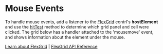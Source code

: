 Mouse Events
============

To handle mouse events, add a listener to the [FlexGrid](https://www.grapecity.com/wijmo/api/classes/wijmo_grid.flexgrid.html) contrl's **hostElement** and use the [hitTest](https://www.grapecity.com/wijmo/api/classes/wijmo_grid.flexgrid.html#hittest) method to determine which grid panel and cell were clicked. The grid below has a handler attached to the 'mousemove' event, and shows information about the element under the mouse.

[Learn about FlexGrid](https://www.grapecity.com/wijmo/flexgrid-javascript-data-grid) | [FlexGrid API Reference](https://www.grapecity.com/wijmo/api/classes/wijmo_grid.flexgrid.html)